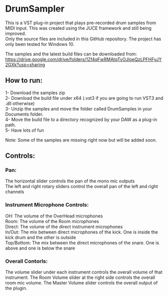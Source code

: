# DrumSampler

This is a VST plug-in project that plays pre-recorded drum samples from MIDI input. This was created using the JUCE framework and still being improved.  
Only the source files are included in this GitHub repository. The project has only been tested for Windows 10.  
  
The samples and the latest build files can be downloaded from:  
https://drive.google.com/drive/folders/1Zf4qFwRMAtqTvOJloeQzLPFHFyJY2GXk?usp=sharing  
  
## How to run:  
1- Download the samples zip  
2- Download the build file under x64 (.vst3 if you are going to run VST3 and .dll otherwise)  
3- Unzip the samples and move the folder called DrumSamples in your Documents folder.  
4- Move the build file to a directory recognized by your DAW as a plug-in path.  
5- Have lots of fun  
  
Note: Some of the samples are missing right now but will be added soon.  
  
## Controls: 
### Pan: 
The horizontal slider controls the pan of the mono mic outputs  
The left and right rotary sliders control the overall pan of the left and right channels  
  
### Instrument Microphone Controls:  
OH: The volume of the OverHead microphones  
Room: The volume of the Room microphones  
Direct: The volume of the direct instrument microphones  
In/Out: The mix between direct microphones of the kick. One is inside the kick drum and the other is outside  
Top/Bottom: The mix between the direct microphones of the snare. One is above and one is below the snare  
  
### Overall Contorls:  
The volume slider under each instrument controls the overall volume of that instrument. The Room Volume slider at the
right side controls the overall room mic volume. The Master Volume slider controls the overall output of the plugin.
